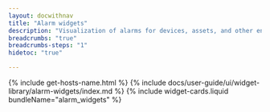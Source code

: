 ```yaml
---
layout: docwithnav
title: "Alarm widgets"
description: "Visualization of alarms for devices, assets, and other entities."
breadcrumbs: "true"
breadcrumbs-steps: "1"
hidetoc: "true"

---
```

{% include get-hosts-name.html %}
{% include docs/user-guide/ui/widget-library/alarm-widgets/index.md %}
{% include widget-cards.liquid bundleName="alarm_widgets" %}
